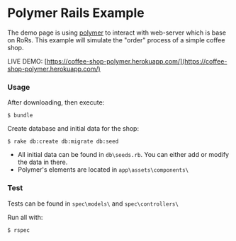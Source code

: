 # Polymer Rails Example
The demo page is using [polymer](http://polymer-project.org/) to interact with web-server which is base on RoRs. This example will simulate the "order" process of a simple coffee shop.

LIVE DEMO: [https://coffee-shop-polymer.herokuapp.com/](https://coffee-shop-polymer.herokuapp.com/)

### Usage

After downloading, then execute:

    $ bundle

Create database and initial data for the shop:

    $ rake db:create db:migrate db:seed

* All initial data can be found in `db\seeds.rb`. You can either add or modify the data in there.
* Polymer's elements are located in `app\assets\components\`

### Test
Tests can be found in `spec\models\` and `spec\controllers\`

Run all with:

    $ rspec
